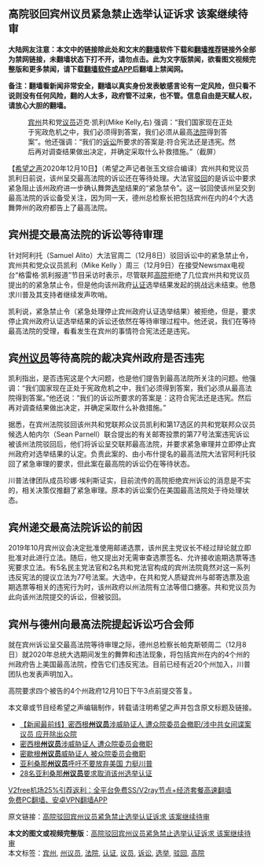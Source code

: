  <h2>高院驳回宾州议员紧急禁止选举认证诉求 该案继续待审</h2> <p class="notice"><b>大陆网友注意：本文中的链接除此处和文末的<a href="https://github.com/bannedbook/fanqiang" >翻墙</a>软件下载和<a href="https://github.com/killgcd/justmysocks/blob/master/README.md">翻墙推荐</a>链接外全部为禁网链接，未翻墙状态下打不开，请勿点击。此为文字版禁闻，欲看图文视频完整版和更多禁闻，请下载<a href="https://github.com/bannedbook/fanqiang">翻墙软件或APP</a>后翻墙上禁闻网。</p><p>备注：翻墙看新闻非常安全，翻墙以真实身份发表敏感言论有一定风险，但只看不说则没有任何风险，翻的人太多，政府管不过来，也不管。信息自由是天赋人权，请放心大胆的翻墙。</b></p>  <div class="entry"> <figure><figcaption><a href="https://www.bannedbook.org/bnews/tag/%E5%AE%BE%E5%B7%9E/" class="st_tag internal_tag" rel="tag" title="标签 宾州 下的日志">宾州</a>共和党<a href="https://www.bannedbook.org/bnews/tag/%e8%ae%ae%e5%91%98/" class="st_tag internal_tag" rel="tag" title="标签 议员 下的日志">议员</a>迈克·凯利(Mike Kelly,右) 强调：“我们国家现在正处于宪政危机之中，我们必须得到答案，我们必须从最高<a href="https://www.bannedbook.org/bnews/tag/%e6%b3%95%e9%99%a2/" class="st_tag internal_tag" rel="tag" title="标签 法院 下的日志">法院</a>得到答案”。他还强调：“我们的<a href="https://www.bannedbook.org/bnews/tag/%E8%AF%89%E8%AE%BC/" class="st_tag internal_tag" rel="tag" title="标签 诉讼 下的日志">诉讼</a>所要求的答案是:符合宪法还是违宪。然后再对调查结果做出决定，并确定采取什么补救措施。”（截屏）</figcaption></figure> <p>【<span class='wp_keywordlink_affiliate'><a href="https://www.soundofhope.org" title="希望之声" target="_blank">希望之声</a></span>2020年12月10日】（希望之声记者张玉文综合编译）宾州共和党议员凯利日前说，该州呈交最高法院的诉讼还在等待处理。大法官<a href="https://www.bannedbook.org/bnews/tag/%E9%A9%B3%E5%9B%9E/" class="st_tag internal_tag" rel="tag" title="标签 驳回 下的日志">驳回</a>的是诉讼中要求紧急阻止该州政府进一步确认舞弊<a href="https://www.bannedbook.org/bnews/tag/%e9%80%89%e4%b8%be/" class="st_tag internal_tag" rel="tag" title="标签 选举 下的日志">选举</a>结果的“紧急禁令”。这一驳回使该州呈交到最高法院的诉讼备受关注，因为同一天，德州总检察长把包括宾州在内的4个大选舞弊州的政府都告上了最高法院。</p> <h2>宾州提交最高法院的诉讼等待审理</h2> <p>针对阿利托（Samuel Alito）大法官周二（12月8日）驳回诉讼中的紧急禁止令，宾州共和党众议员凯利（Mike Kelly ）周三（12月9日）在接受Newsmax电视台“格雷格·凯利报道”节目采访时表示，尽管联邦<a href="https://www.bannedbook.org/bnews/tag/%e9%ab%98%e9%99%a2/" class="st_tag internal_tag" rel="tag" title="标签 高院 下的日志">高院</a>拒绝了几位宾州共和党议员提出的的紧急禁止令，但是他向该州政府<a href="https://www.bannedbook.org/bnews/tag/%E8%AE%A4%E8%AF%81/" class="st_tag internal_tag" rel="tag" title="标签 认证 下的日志">认证</a>选举结果发起的挑战远未结束。他恳求川普及其支持者继续发声吹哨。</p>  <p>凯利说，紧急禁止令（紧急处理停止宾州政府认证选举结果）被拒绝，但是，要求停止宾州政府认证选举结果的诉讼还依然在等待审理过程中。他还说，我们在等待最高法院的受理，看看发生在宾州的事情符合宪法还是违宪。</p> <h2>宾<a href="https://www.bannedbook.org/bnews/tag/%e5%b7%9e%e8%ae%ae%e5%91%98/" class="st_tag internal_tag" rel="tag" title="标签 州议员 下的日志">州议员</a>等待高院的裁决宾州政府是否违宪</h2> <p>凯利指出，是否违宪这是个大问题，也是他们提告到最高法院所关注的问题。他强调：“我们国家现在正处于宪政危机之中，我们必须得到答案，我们必须从最高法院得到答案。”他还说：“我们的诉讼所要求的答案是：这符合宪法还是违宪。然后再对调查结果做出决定，并确定采取什么补救措施。”</p>  <p>据悉，在宾州法院驳回该州共和党联邦众议员凯利和第17选区的共和党联邦众议员候选人帕内尔（Sean Parnell）联合提出的有关邮寄投票的第77号法案违宪诉讼被该州法院驳回后，他们将诉讼呈交联邦最高法院，并要求紧急审理并立即停止宾州政府对选举结果的认定。负责此案的、由小布什提名的最高法院大法官阿利托驳回了紧急审理的要求，但此案在最高院的诉讼仍在等待状态。</p> <p>川普法律团队成员珍娜·埃利斯证实，目前流传的高院拒绝宾州诉讼的消息是不实的，相关决策仅推翻了紧急审理。原本的诉讼案仍在美国最高法院处于待处理状态。</p>  <h2>宾州递交最高法院诉讼的前因</h2> <p>2019年10月宾州议会决定批准使用邮递选票，该州民主党议长不经过辩论就立即批准对此进行立法。随后，他又提出对无需审查选票签名、允许接收逾期选票等违宪要求立法。有5名民主党法官和2名共和党法官构成的宾州法院竟然对这一系列违反宪法的提议立法为77号法案。大选中，在共和党人质疑宾州与邮寄选票及逾期选票等相关的违宪行为时，该州政府以州法院有立法等借口搪塞。共和党议员为此向该州法院提交的诉讼，但被驳回。</p> <h2>宾州与德州向最高法院提起诉讼巧合会师</h2> <p>就在宾州诉讼呈交最高法院等待审理之际，德州总检察长帕克斯顿周二（12月8日）就2020年总统大选期间发生的舞弊和违法现象，将包括宾州在内的4个州的州政府告上美国最高法院，控告它们违反宪法。目前已经有近20个州加入，川普团队也发表声明加入。</p>  <p>高院要求四个被告的4个州政府12月10日下午3点前提交答复。</p> <p>本文章或节目经希望之声编辑制作，转载请注明希望之声并包含原文标题及链接。</p> <ul class='op-related-articles' title='相关阅读'> <li><a href='https://www.bannedbook.org/bnews/bannedvideo/20201210/1445406.html' target='_blank'>【新闻最前线】密西根<b>州议员</b>涉威胁证人 遭众院委员会撤职/涉中共女间谍案议员 应开除出众院</a></li> <li><a href='https://www.bannedbook.org/bnews/taiwannews/20201210/1445285.html' target='_blank'>密西根<b>州议员</b>涉威胁证人 遭众院委员会撤职</a></li> <li><a href='https://www.bannedbook.org/bnews/cnnews/20201210/1445179.html' target='_blank'>密歇根<b>州议员</b>威胁证人 被众院委员会撤职</a></li> <li><a href='https://www.bannedbook.org/bnews/bannedvideo/20201209/1444389.html' target='_blank'>亚利桑那<b>州议员</b>呼吁不要放弃美国 力挺川普</a></li> <li><a href='https://www.bannedbook.org/bnews/comments/20201208/1444074.html' target='_blank'>28名亚利桑那<b>州议员</b>要求取消该州选举认证</a></li> </ul> <p class="texttj"> <a href="https://www.bannedbook.org/forum23/topic22702.html" target="_blank">V2free机场25%引荐返利：全平台免费SS/V2ray节点+经济套餐高速翻墙</a><br/> <a href="https://github.com/bannedbook/fanqiang/wiki/%E7%A6%81%E9%97%BB%E7%BD%91%E5%AE%89%E5%8D%93%E7%BF%BB%E5%A2%99%E6%96%B0%E9%97%BBAPP" target="_blank">免费PC翻墙、安卓VPN翻墙APP</a></p><p>原文链接：<a class="src_link"  href="https://www.soundofhope.org/post/452398" target="_blank">高院驳回宾州议员紧急禁止选举认证诉求 该案继续待审</a></p><a name='sharetosocial'></a>       <div><b>本文的图文或视频完整版</b>：<a href='https://www.bannedbook.org/bnews/comments/20201211/1445598.html'>高院驳回宾州议员紧急禁止选举认证诉求 该案继续待审</a></div>  </div><!--END ENTRY--> <div class="postfooter"> <div>本文标签：<a href="https://www.bannedbook.org/bnews/tag/%E5%AE%BE%E5%B7%9E/" rel="tag">宾州</a>, <a href="https://www.bannedbook.org/bnews/tag/%e5%b7%9e%e8%ae%ae%e5%91%98/" rel="tag">州议员</a>, <a href="https://www.bannedbook.org/bnews/tag/%e6%b3%95%e9%99%a2/" rel="tag">法院</a>, <a href="https://www.bannedbook.org/bnews/tag/%E8%AE%A4%E8%AF%81/" rel="tag">认证</a>, <a href="https://www.bannedbook.org/bnews/tag/%e8%ae%ae%e5%91%98/" rel="tag">议员</a>, <a href="https://www.bannedbook.org/bnews/tag/%E8%AF%89%E8%AE%BC/" rel="tag">诉讼</a>, <a href="https://www.bannedbook.org/bnews/tag/%e9%80%89%e4%b8%be/" rel="tag">选举</a>, <a href="https://www.bannedbook.org/bnews/tag/%E9%A9%B3%E5%9B%9E/" rel="tag">驳回</a>, <a href="https://www.bannedbook.org/bnews/tag/%e9%ab%98%e9%99%a2/" rel="tag">高院</a></div>  </div><!--END POSTFOOTER--> 